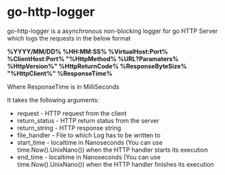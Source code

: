 # go-http-logger



go-http-logger is a asynchronous non-blocking logger for go HTTP Server which logs the requests in the below format

**%YYYY/MM/DD% %HH:MM:SS% %VirtualHost:Port% %ClientHost:Port% "%HttpMethod% %URL?Paramaters% %HttpVersion%" %HttpReturnCode% %ResponseByteSize% "%HttpClient%" %ResponseTime%**

Where ResponseTime is in MilliSeconds



It takes the following arguments:  <br/>

* request - HTTP request from the client  <br/>
* return_status - HTTP return status from the server  <br/>
* return_string - HTTP response string  <br/>
* file_handler - File to which Log has to be written to  <br/>
* start_time - localtime in Nanoseconds (You can use time.Now().UnixNano()) when the HTTP handler starts its execution  <br/>
* end_time - localtime in Nanoseconds (You can use time.Now().UnixNano()) when the HTTP handler finishes its execution  <br/>
